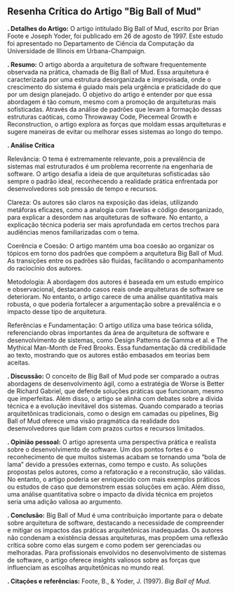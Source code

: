 ## Resenha Crítica do Artigo "Big Ball of Mud"

**. Detalhes do Artigo:** O artigo intitulado Big Ball of Mud, escrito por Brian Foote e Joseph Yoder, foi publicado em 26 de agosto de 1997. Este estudo foi apresentado no Departamento de Ciência da Computação da Universidade de Illinois em Urbana-Champaign.

**. Resumo:** O artigo aborda a arquitetura de software frequentemente observada na prática, chamada de Big Ball of Mud. Essa arquitetura é caracterizada por uma estrutura desorganizada e improvisada, onde o crescimento do sistema é guiado mais pela urgência e praticidade do que por um design planejado. O objetivo do artigo é entender por que essa abordagem é tão comum, mesmo com a promoção de arquiteturas mais sofisticadas. Através da análise de padrões que levam à formação dessas estruturas caóticas, como Throwaway Code, Piecemeal Growth e Reconstruction, o artigo explora as forças que moldam essas arquiteturas e sugere maneiras de evitar ou melhorar esses sistemas ao longo do tempo.

**. Análise Crítica**

Relevância: O tema é extremamente relevante, pois a prevalência de sistemas mal estruturados é um problema recorrente na engenharia de software. O artigo desafia a ideia de que arquiteturas sofisticadas são sempre o padrão ideal, reconhecendo a realidade prática enfrentada por desenvolvedores sob pressão de tempo e recursos.

Clareza: Os autores são claros na exposição das ideias, utilizando metáforas eficazes, como a analogia com favelas e código desorganizado, para explicar a desordem nas arquiteturas de software. No entanto, a explicação técnica poderia ser mais aprofundada em certos trechos para audiências menos familiarizadas com o tema.

Coerência e Coesão: O artigo mantém uma boa coesão ao organizar os tópicos em torno dos padrões que compõem a arquitetura Big Ball of Mud. As transições entre os padrões são fluidas, facilitando o acompanhamento do raciocínio dos autores.

Metodologia: A abordagem dos autores é baseada em um estudo empírico e observacional, destacando casos reais onde arquiteturas de software se deterioram. No entanto, o artigo carece de uma análise quantitativa mais robusta, o que poderia fortalecer a argumentação sobre a prevalência e o impacto desse tipo de arquitetura.

Referências e Fundamentação: O artigo utiliza uma base teórica sólida, referenciando obras importantes da área de arquitetura de software e desenvolvimento de sistemas, como Design Patterns de Gamma et al. e The Mythical Man-Month de Fred Brooks. Essa fundamentação dá credibilidade ao texto, mostrando que os autores estão embasados em teorias bem aceitas.

**. Discussão:** O conceito de Big Ball of Mud pode ser comparado a outras abordagens de desenvolvimento ágil, como a estratégia de Worse is Better de Richard Gabriel, que defende soluções práticas que funcionam, mesmo que imperfeitas. Além disso, o artigo se alinha com debates sobre a dívida técnica e a evolução inevitável dos sistemas. Quando comparado a teorias arquitetônicas tradicionais, como o design em camadas ou pipelines, Big Ball of Mud oferece uma visão pragmática da realidade dos desenvolvedores que lidam com prazos curtos e recursos limitados.

**. Opinião pessoal:**
O artigo apresenta uma perspectiva prática e realista sobre o desenvolvimento de software. Um dos pontos fortes é o reconhecimento de que muitos sistemas acabam se tornando uma “bola de lama” devido a pressões externas, como tempo e custo. As soluções propostas pelos autores, como a refatoração e a reconstrução, são válidas. No entanto, o artigo poderia ser enriquecido com mais exemplos práticos ou estudos de caso que demonstrem essas soluções em ação. Além disso, uma análise quantitativa sobre o impacto da dívida técnica em projetos seria uma adição valiosa ao argumento.

**. Conclusão:**
Big Ball of Mud é uma contribuição importante para o debate sobre arquitetura de software, destacando a necessidade de compreender e mitigar os impactos das práticas arquitetônicas inadequadas. Os autores não condenam a existência dessas arquiteturas, mas propõem uma reflexão crítica sobre como elas surgem e como podem ser gerenciadas ou melhoradas. Para profissionais envolvidos no desenvolvimento de sistemas de software, o artigo oferece insights valiosos sobre as forças que influenciam as escolhas arquitetônicas no mundo real.

**. Citações e referências:**
Foote, B., & Yoder, J. (1997). *Big Ball of Mud*.

